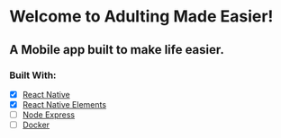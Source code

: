 # Welcome to Adulting Made Easier!

## A Mobile app built to make life easier.

### Built With:
- [x] [React Native](https://facebook.github.io/react-native/)
- [x] [React Native Elements](https://react-native-training.github.io/react-native-elements/)
- [ ] [Node Express](https://expressjs.com/)
- [ ] [Docker](https://www.docker.com/)
